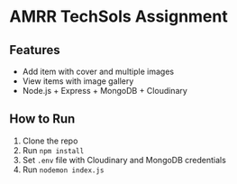 # AMRR TechSols Assignment

## Features
- Add item with cover and multiple images
- View items with image gallery
- Node.js + Express + MongoDB + Cloudinary

## How to Run
1. Clone the repo
2. Run `npm install`
3. Set `.env` file with Cloudinary and MongoDB credentials
4. Run `nodemon index.js`
